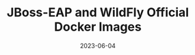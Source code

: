 ---
title: "JBoss-EAP and WildFly Official Docker Images"
date: 2023-06-04
tags: [""]
dbiblogtitle: jboss-eap-and-wildfly-official-docker-images
---